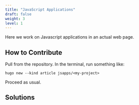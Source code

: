 ```yaml
---
title: "JavaScript Applications"
draft: false
weight: 3
level: 1
---
```


Here we work on Javascript applications in an actual web page.

<!--more-->


## How to Contribute

Pull from the repository.  In the terminal, run something like:

```{sh}
hugo new --kind article jsapps/<my-project>
```

Proceed as usual.

## Solutions

